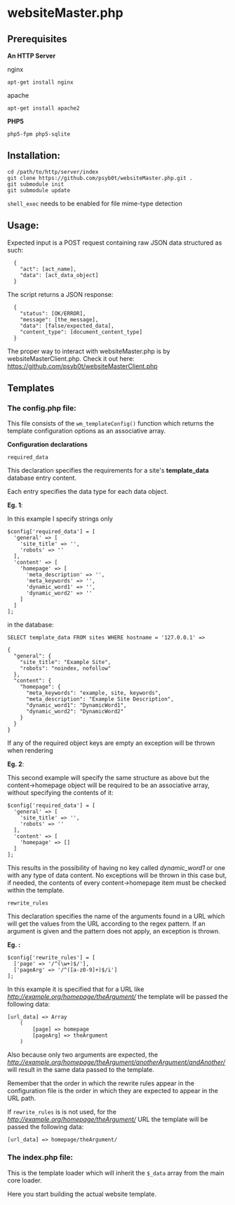 # websiteMaster.php

## Prerequisites

__An HTTP Server__

nginx
```
apt-get install nginx
```

apache
```
apt-get install apache2
```

__PHP5__
```
php5-fpm php5-sqlite
```

## Installation:

```
cd /path/to/http/server/index
git clone https://github.com/psyb0t/websiteMaster.php.git .
git submodule init
git submodule update
```

`shell_exec` needs to be enabled for file mime-type detection

## Usage:

Expected input is a POST request containing raw JSON data structured as such:
```
  {
    "act": [act_name],
    "data": [act_data_object]
  }
```

The script returns a JSON response:
```
  {
    "status": [OK/ERROR],
    "message": [the_message],
    "data": [false/expected_data],
    "content_type": [document_content_type]
  }
```

The proper way to interact with websiteMaster.php is by websiteMasterClient.php. Check it out here: https://github.com/psyb0t/websiteMasterClient.php

## Templates

### The config.php file:

This file consists of the `wm_templateConfig()` function which returns the template configuration options as an associative array.

__Configuration declarations__

`required_data`

This declaration specifies the requirements for a site's __template_data__ database entry content.

Each entry specifies the data type for each data object.

__Eg. 1__:

In this example I specify strings only

```
$config['required_data'] = [
  'general' => [
    'site_title' => '',
    'robots' => ''
  ],
  'content' => [
    'homepage' => [
      'meta_description' => '',
      'meta_keywords' => '',
      'dynamic_word1' => '',
      'dynamic_word2' => ''
    ]
  ]
];
```
in the database:
```
SELECT template_data FROM sites WHERE hostname = '127.0.0.1' =>

{
  "general": {
    "site_title": "Example Site",
    "robots": "noindex, nofollow"
  },
  "content": {
    "homepage": {
      "meta_keywords": "example, site, keywords",
      "meta_description": "Example Site Description",
      "dynamic_word1": "DynamicWord1",
      "dynamic_word2": "DynamicWord2"
    }
  }
}

```

If any of the required object keys are empty an exception will be thrown when rendering

__Eg. 2__:

This second example will specify the same structure as above but the content->homepage object will be required to be an associative array, without specifying the contents of it:

```
$config['required_data'] = [
  'general' => [
    'site_title' => '',
    'robots' => ''
  ],
  'content' => [
    'homepage' => []
  ]
];
```

This results in the possibility of having no key called _dynamic_word1_ or one with any type of data content. No exceptions will be thrown in this case but, if needed, the contents of every content->homepage item must be checked within the template.

`rewrite_rules`

This declaration specifies the name of the arguments found in a URL which will get the values from the URL according to the regex pattern. If an argument is given and the pattern does not apply, an exception is thrown.

__Eg. :__
```
$config['rewrite_rules'] = [
  ['page' => '/^(\w+)$/'],
  ['pageArg' => '/^([a-z0-9]+)$/i']
];
```

In this example it is specified that for a URL like _http://example.org/homepage/theArgument/_ the template will be passed the following data:
```
[url_data] => Array
    (
        [page] => homepage
        [pageArg] => theArgument
    )
```

Also because only two arguments are expected, the _http://example.org/homepage/theArgument/anotherArgument/andAnother/_ will result in the same data passed to the template.

Remember that the order in which the rewrite rules appear in the configuration file is the order in which they are expected to appear in the URL path.

If `rewrite_rules` is is not used, for the _http://example.org/homepage/theArgument/_ URL the template will be passed the following data:
```
[url_data] => homepage/theArgument/
```

### The index.php file:

This is the template loader which will inherit the `$_data` array from the main core loader.

Here you start building the actual website template.

